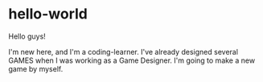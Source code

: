 # hello-world

Hello guys!

I'm new here, and I'm a coding-learner.
I've already designed several GAMES when I was working as a Game Designer. I'm going to make a new game by myself.
